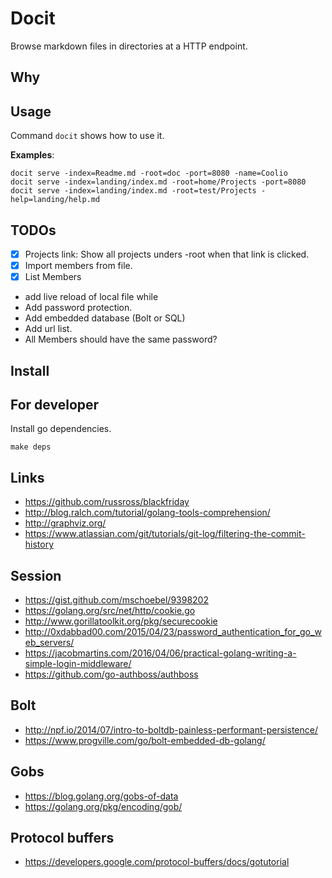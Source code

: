 # Docit
Browse markdown files in directories at a HTTP endpoint.

## Why

## Usage
Command `docit` shows how to use it.

**Examples**:
```
docit serve -index=Readme.md -root=doc -port=8080 -name=Coolio
docit serve -index=landing/index.md -root=home/Projects -port=8080
docit serve -index=landing/index.md -root=test/Projects -help=landing/help.md
```

## TODOs
 - [x] Projects link: Show all projects unders -root when that link is clicked.
 - [x] Import members from file.
 - [x] List Members
 - add live reload of local file while
 - Add password protection.
 - Add embedded database (Bolt or SQL)
 - Add url list.
 - All Members should have the same password?

## Install

## For developer

Install go dependencies.
```
make deps
```

## Links
* https://github.com/russross/blackfriday
* http://blog.ralch.com/tutorial/golang-tools-comprehension/
* http://graphviz.org/
* https://www.atlassian.com/git/tutorials/git-log/filtering-the-commit-history

## Session
* https://gist.github.com/mschoebel/9398202
* https://golang.org/src/net/http/cookie.go
* http://www.gorillatoolkit.org/pkg/securecookie
* http://0xdabbad00.com/2015/04/23/password_authentication_for_go_web_servers/
* https://jacobmartins.com/2016/04/06/practical-golang-writing-a-simple-login-middleware/
* https://github.com/go-authboss/authboss

## Bolt
* http://npf.io/2014/07/intro-to-boltdb-painless-performant-persistence/
* https://www.progville.com/go/bolt-embedded-db-golang/

## Gobs
* https://blog.golang.org/gobs-of-data
* https://golang.org/pkg/encoding/gob/

## Protocol buffers
* https://developers.google.com/protocol-buffers/docs/gotutorial
